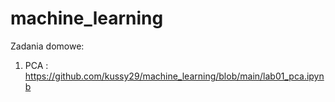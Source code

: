 # machine_learning

Zadania domowe:
1. PCA : https://github.com/kussy29/machine_learning/blob/main/lab01_pca.ipynb
